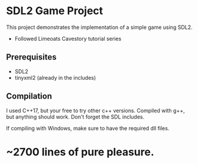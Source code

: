 # SDL2 Game Project

This project demonstrates the implementation of a simple game using SDL2.
- Followed Limeoats Cavestory tutorial series

## Prerequisites

- SDL2
- tinyxml2 (already in the includes)

## Compilation

I used C++17, but your free to try other c++ versions.
Compiled with g++, but anything should work. Don't forget the SDL includes.

If compiling with Windows, make sure to have the required dll files.

# ~2700 lines of pure pleasure.
